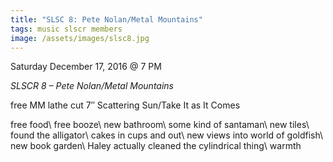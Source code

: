 ```yaml
---
title: "SLSC 8: Pete Nolan/Metal Mountains"
tags: music slscr members
image: /assets/images/slsc8.jpg
---
```


Saturday December 17, 2016 @ 7 PM

*SLSCR 8 – Pete Nolan/Metal Mountains*

free MM lathe cut 7″ Scattering Sun/Take It as It Comes

free food\\
free booze\\
new bathroom\\
some kind of santaman\\
new tiles\\
found the alligator\\
cakes in cups and out\\
new views into world of goldfish\\
new book garden\\
Haley actually cleaned the cylindrical thing\\
warmth
